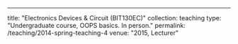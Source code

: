 ---
title: "Electronics Devices & Circuit (BIT130EC)"
collection: teaching
type: "Undergraduate course, OOPS basics. In person."
permalink: /teaching/2014-spring-teaching-4
venue: "2015, Lecturer"
